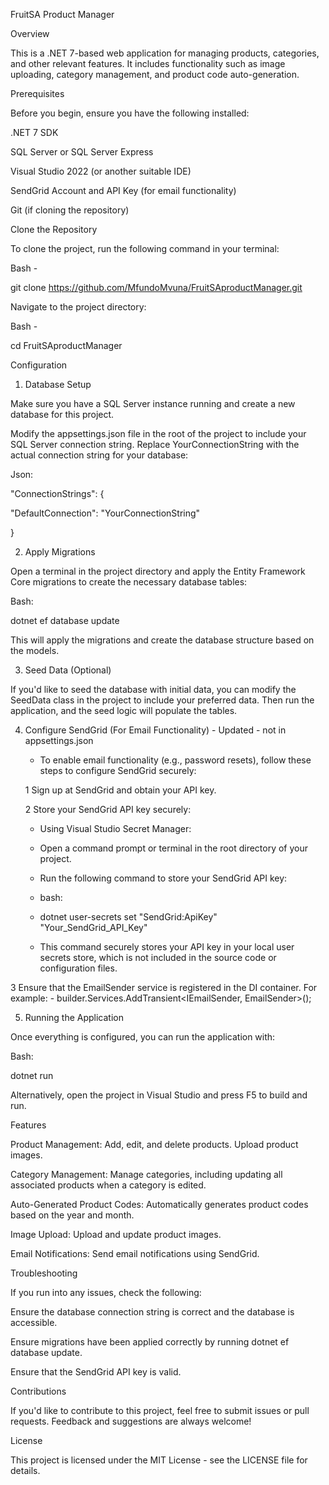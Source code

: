  

FruitSA Product Manager 

Overview 

This is a .NET 7-based web application for managing products, categories, and other relevant features. It includes functionality such as image uploading, category management, and product code auto-generation. 

Prerequisites 

Before you begin, ensure you have the following installed: 

.NET 7 SDK 

SQL Server or SQL Server Express 

Visual Studio 2022 (or another suitable IDE) 

SendGrid Account and API Key (for email functionality) 

Git (if cloning the repository) 

Clone the Repository 

To clone the project, run the following command in your terminal: 

Bash -  

git clone https://github.com/MfundoMvuna/FruitSAproductManager.git 

 

Navigate to the project directory: 

Bash - 

cd FruitSAproductManager 

 

Configuration 

1. Database Setup 

Make sure you have a SQL Server instance running and create a new database for this project. 

Modify the appsettings.json file in the root of the project to include your SQL Server connection string. Replace YourConnectionString with the actual connection string for your database: 

Json: 

"ConnectionStrings": { 

  "DefaultConnection": "YourConnectionString" 

} 

2. Apply Migrations 

Open a terminal in the project directory and apply the Entity Framework Core migrations to create the necessary database tables: 

Bash: 

dotnet ef database update 

 

This will apply the migrations and create the database structure based on the models. 

 

3. Seed Data (Optional) 

If you'd like to seed the database with initial data, you can modify the SeedData class in the project to include your preferred data. Then run the application, and the seed logic will populate the tables. 

 

4. Configure SendGrid (For Email Functionality)  - Updated - not in appsettings.json

    - To enable email functionality (e.g., password resets), follow these steps to configure SendGrid securely:

    1 Sign up at SendGrid and obtain your API key.

    2 Store your SendGrid API key securely:

    - Using Visual Studio Secret Manager:
     - Open a command prompt or terminal in the root directory of your project.

     - Run the following command to store your SendGrid API key:

     - bash:
     - dotnet user-secrets set "SendGrid:ApiKey" "Your_SendGrid_API_Key"

     - This command securely stores your API key in your local user secrets store, which is not included in the source code or configuration files.

  3 Ensure that the EmailSender service is registered in the DI container. For example:
     - builder.Services.AddTransient<IEmailSender, EmailSender>();

5. Running the Application 

Once everything is configured, you can run the application with: 

Bash: 

dotnet run 

 

 

Alternatively, open the project in Visual Studio and press F5 to build and run. 

Features 

Product Management: Add, edit, and delete products. Upload product images. 

Category Management: Manage categories, including updating all associated products when a category is edited. 

Auto-Generated Product Codes: Automatically generates product codes based on the year and month. 

Image Upload: Upload and update product images. 

Email Notifications: Send email notifications using SendGrid. 

 

 

Troubleshooting 

If you run into any issues, check the following: 

Ensure the database connection string is correct and the database is accessible. 

Ensure migrations have been applied correctly by running dotnet ef database update. 

Ensure that the SendGrid API key is valid. 

Contributions 

If you'd like to contribute to this project, feel free to submit issues or pull requests. Feedback and suggestions are always welcome! 

License 

This project is licensed under the MIT License - see the LICENSE file for details. 

 
